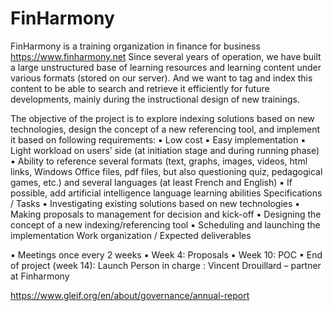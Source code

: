 # FinHarmony

FinHarmony is a training organization in finance for business https://www.finharmony.net 
Since several years of operation, we have built a large unstructured base of learning resources and learning content under various formats (stored on our server). And we want to tag and index this content to be able to search and retrieve it efficiently for future developments, mainly during the instructional design of new trainings.

The objective of the project is to explore indexing solutions based on new technologies, design the concept of a new referencing tool, and implement it based on following requirements:
▪ Low cost
▪ Easy implementation
▪ Light workload on users’ side (at initiation stage and during running phase)
▪ Ability to reference several formats (text, graphs, images, videos, html links, Windows Office files, pdf files, but also questioning quiz, pedagogical games, etc.) and several languages (at least French and English)
▪ If possible, add artificial intelligence language learning abilities Specifications / Tasks
▪ Investigating existing solutions based on new technologies ▪ Making proposals to management for decision and kick-off ▪ Designing the concept of a new indexing/referencing tool ▪ Scheduling and launching the implementation
Work organization / Expected deliverables

▪ Meetings once every 2 weeks
▪ Week 4: Proposals
▪ Week 10: POC
▪ End of project (week 14): Launch
Person in charge : Vincent Drouillard – partner at Finharmony

https://www.gleif.org/en/about/governance/annual-report 
